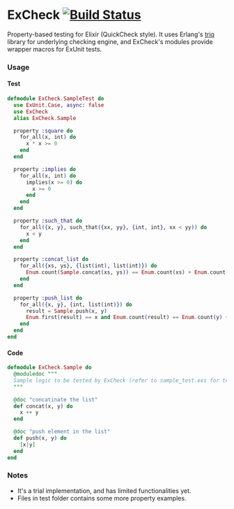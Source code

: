 # ExCheck [![Build Status](https://secure.travis-ci.org/parroty/excheck.png?branch=master "Build Status")](http://travis-ci.org/parroty/excheck)

Property-based testing for Elixir (QuickCheck style).
It uses Erlang's [triq](https://github.com/krestenkrab/triq) library for underlying checking engine, and ExCheck's modules provide wrapper macros for ExUnit tests.


### Usage
#### Test

```Elixir
defmodule ExCheck.SampleTest do
  use ExUnit.Case, async: false
  use ExCheck
  alias ExCheck.Sample

  property :square do
    for_all(x, int) do
      x * x >= 0
    end
  end

  property :implies do
    for_all(x, int) do
      implies(x >= 0) do
        x >= 0
      end
    end
  end

  property :such_that do
    for_all({x, y}, such_that({xx, yy}, {int, int}, xx < yy)) do
      x < y
    end
  end

  property :concat_list do
    for_all({xs, ys}, {list(int), list(int)}) do
      Enum.count(Sample.concat(xs, ys)) == Enum.count(xs) + Enum.count(ys)
    end
  end

  property :push_list do
    for_all({x, y}, {int, list(int)}) do
      result = Sample.push(x, y)
      Enum.first(result) == x and Enum.count(result) == Enum.count(y) + 1
    end
  end
end
```

#### Code

```Elixir
defmodule ExCheck.Sample do
  @moduledoc """
  Sample logic to be tested by ExCheck (refer to sample_test.exs for tests)
  """

  @doc "concatinate the list"
  def concat(x, y) do
    x ++ y
  end

  @doc "push element in the list"
  def push(x, y) do
    [x|y]
  end
end
```

### Notes

- It's a trial implementation, and has limited functionalities yet.
- Files in test folder contains some more property examples.
